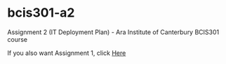 # bcis301-a2
Assignment 2 (IT Deployment Plan) - Ara Institute of Canterbury BCIS301 course 

If you also want Assignment 1, click [Here](https://github.com/shekubeta/bcis301-a1) 
